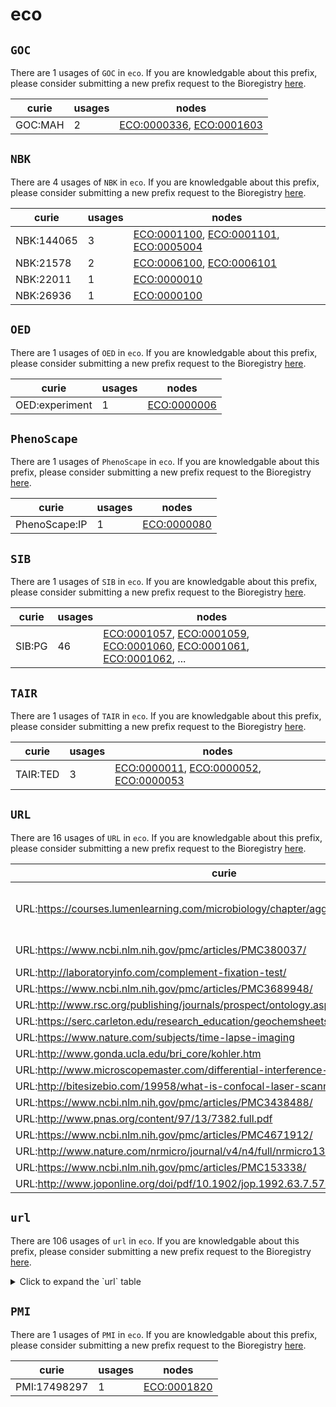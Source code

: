 # eco

## `GOC`

There are 1 usages of `GOC` in `eco`.
If you are knowledgable about this prefix, please consider submitting a new prefix
request to the Bioregistry [here](https://github.com/biopragmatics/bioregistry/issues/new?assignees=cthoyt&labels=New%2CPrefix&template=new-prefix.yml&title=%5BResource%5D%3A%20GOC).

| curie   |   usages | nodes                                                                                                                |
|---------|----------|----------------------------------------------------------------------------------------------------------------------|
| GOC:MAH |        2 | [ECO:0000336](http://purl.obolibrary.org/obo/ECO_0000336), [ECO:0001603](http://purl.obolibrary.org/obo/ECO_0001603) |

## `NBK`

There are 4 usages of `NBK` in `eco`.
If you are knowledgable about this prefix, please consider submitting a new prefix
request to the Bioregistry [here](https://github.com/biopragmatics/bioregistry/issues/new?assignees=cthoyt&labels=New%2CPrefix&template=new-prefix.yml&title=%5BResource%5D%3A%20NBK).

| curie      |   usages | nodes                                                                                                                                                                           |
|------------|----------|---------------------------------------------------------------------------------------------------------------------------------------------------------------------------------|
| NBK:144065 |        3 | [ECO:0001100](http://purl.obolibrary.org/obo/ECO_0001100), [ECO:0001101](http://purl.obolibrary.org/obo/ECO_0001101), [ECO:0005004](http://purl.obolibrary.org/obo/ECO_0005004) |
| NBK:21578  |        2 | [ECO:0006100](http://purl.obolibrary.org/obo/ECO_0006100), [ECO:0006101](http://purl.obolibrary.org/obo/ECO_0006101)                                                            |
| NBK:22011  |        1 | [ECO:0000010](http://purl.obolibrary.org/obo/ECO_0000010)                                                                                                                       |
| NBK:26936  |        1 | [ECO:0000100](http://purl.obolibrary.org/obo/ECO_0000100)                                                                                                                       |

## `OED`

There are 1 usages of `OED` in `eco`.
If you are knowledgable about this prefix, please consider submitting a new prefix
request to the Bioregistry [here](https://github.com/biopragmatics/bioregistry/issues/new?assignees=cthoyt&labels=New%2CPrefix&template=new-prefix.yml&title=%5BResource%5D%3A%20OED).

| curie          |   usages | nodes                                                     |
|----------------|----------|-----------------------------------------------------------|
| OED:experiment |        1 | [ECO:0000006](http://purl.obolibrary.org/obo/ECO_0000006) |

## `PhenoScape`

There are 1 usages of `PhenoScape` in `eco`.
If you are knowledgable about this prefix, please consider submitting a new prefix
request to the Bioregistry [here](https://github.com/biopragmatics/bioregistry/issues/new?assignees=cthoyt&labels=New%2CPrefix&template=new-prefix.yml&title=%5BResource%5D%3A%20PhenoScape).

| curie         |   usages | nodes                                                     |
|---------------|----------|-----------------------------------------------------------|
| PhenoScape:IP |        1 | [ECO:0000080](http://purl.obolibrary.org/obo/ECO_0000080) |

## `SIB`

There are 1 usages of `SIB` in `eco`.
If you are knowledgable about this prefix, please consider submitting a new prefix
request to the Bioregistry [here](https://github.com/biopragmatics/bioregistry/issues/new?assignees=cthoyt&labels=New%2CPrefix&template=new-prefix.yml&title=%5BResource%5D%3A%20SIB).

| curie   |   usages | nodes                                                                                                                                                                                                                                                                                                      |
|---------|----------|------------------------------------------------------------------------------------------------------------------------------------------------------------------------------------------------------------------------------------------------------------------------------------------------------------|
| SIB:PG  |       46 | [ECO:0001057](http://purl.obolibrary.org/obo/ECO_0001057), [ECO:0001059](http://purl.obolibrary.org/obo/ECO_0001059), [ECO:0001060](http://purl.obolibrary.org/obo/ECO_0001060), [ECO:0001061](http://purl.obolibrary.org/obo/ECO_0001061), [ECO:0001062](http://purl.obolibrary.org/obo/ECO_0001062), ... |

## `TAIR`

There are 1 usages of `TAIR` in `eco`.
If you are knowledgable about this prefix, please consider submitting a new prefix
request to the Bioregistry [here](https://github.com/biopragmatics/bioregistry/issues/new?assignees=cthoyt&labels=New%2CPrefix&template=new-prefix.yml&title=%5BResource%5D%3A%20TAIR).

| curie    |   usages | nodes                                                                                                                                                                           |
|----------|----------|---------------------------------------------------------------------------------------------------------------------------------------------------------------------------------|
| TAIR:TED |        3 | [ECO:0000011](http://purl.obolibrary.org/obo/ECO_0000011), [ECO:0000052](http://purl.obolibrary.org/obo/ECO_0000052), [ECO:0000053](http://purl.obolibrary.org/obo/ECO_0000053) |

## `URL`

There are 16 usages of `URL` in `eco`.
If you are knowledgable about this prefix, please consider submitting a new prefix
request to the Bioregistry [here](https://github.com/biopragmatics/bioregistry/issues/new?assignees=cthoyt&labels=New%2CPrefix&template=new-prefix.yml&title=%5BResource%5D%3A%20URL).

| curie                                                                                                                                     |   usages | nodes                                                                                                                                                                                                                                      |
|-------------------------------------------------------------------------------------------------------------------------------------------|----------|--------------------------------------------------------------------------------------------------------------------------------------------------------------------------------------------------------------------------------------------|
| URL:https://courses.lumenlearning.com/microbiology/chapter/agglutination-assays/                                                          |        4 | [ECO:0007023](http://purl.obolibrary.org/obo/ECO_0007023), [ECO:0007025](http://purl.obolibrary.org/obo/ECO_0007025), [ECO:0007027](http://purl.obolibrary.org/obo/ECO_0007027), [ECO:0007029](http://purl.obolibrary.org/obo/ECO_0007029) |
| URL:https://www.ncbi.nlm.nih.gov/pmc/articles/PMC380037/                                                                                  |        2 | [ECO:0007019](http://purl.obolibrary.org/obo/ECO_0007019), [ECO:0007021](http://purl.obolibrary.org/obo/ECO_0007021)                                                                                                                       |
| URL:http://laboratoryinfo.com/complement-fixation-test/                                                                                   |        1 | [ECO:0007031](http://purl.obolibrary.org/obo/ECO_0007031)                                                                                                                                                                                  |
| URL:https://www.ncbi.nlm.nih.gov/pmc/articles/PMC3689948/                                                                                 |        1 | [ECO:0007035](http://purl.obolibrary.org/obo/ECO_0007035)                                                                                                                                                                                  |
| URL:http://www.rsc.org/publishing/journals/prospect/ontology.asp?id=CMO:0001096|URL:https://www.ncbi.nlm.nih.gov/pmc/articles/PMC4713126/ |        1 | [ECO:0007041](http://purl.obolibrary.org/obo/ECO_0007041)                                                                                                                                                                                  |
| URL:https://serc.carleton.edu/research_education/geochemsheets/techniques/SEM.html                                                        |        1 | [ECO:0007045](http://purl.obolibrary.org/obo/ECO_0007045)                                                                                                                                                                                  |
| URL:https://www.nature.com/subjects/time-lapse-imaging                                                                                    |        1 | [ECO:0007047](http://purl.obolibrary.org/obo/ECO_0007047)                                                                                                                                                                                  |
| URL:http://www.gonda.ucla.edu/bri_core/kohler.htm                                                                                         |        1 | [ECO:0007053](http://purl.obolibrary.org/obo/ECO_0007053)                                                                                                                                                                                  |
| URL:http://www.microscopemaster.com/differential-interference-contrast.html                                                               |        1 | [ECO:0007055](http://purl.obolibrary.org/obo/ECO_0007055)                                                                                                                                                                                  |
| URL:http://bitesizebio.com/19958/what-is-confocal-laser-scanning-microscopy/                                                              |        1 | [ECO:0007059](http://purl.obolibrary.org/obo/ECO_0007059)                                                                                                                                                                                  |
| URL:https://www.ncbi.nlm.nih.gov/pmc/articles/PMC3438488/                                                                                 |        1 | [ECO:0007071](http://purl.obolibrary.org/obo/ECO_0007071)                                                                                                                                                                                  |
| URL:http://www.pnas.org/content/97/13/7382.full.pdf                                                                                       |        1 | [ECO:0007073](http://purl.obolibrary.org/obo/ECO_0007073)                                                                                                                                                                                  |
| URL:https://www.ncbi.nlm.nih.gov/pmc/articles/PMC4671912/                                                                                 |        1 | [ECO:0007079](http://purl.obolibrary.org/obo/ECO_0007079)                                                                                                                                                                                  |
| URL:http://www.nature.com/nrmicro/journal/v4/n4/full/nrmicro1384.html                                                                     |        1 | [ECO:0007081](http://purl.obolibrary.org/obo/ECO_0007081)                                                                                                                                                                                  |
| URL:https://www.ncbi.nlm.nih.gov/pmc/articles/PMC153338/                                                                                  |        1 | [ECO:0007083](http://purl.obolibrary.org/obo/ECO_0007083)                                                                                                                                                                                  |
| URL:http://www.joponline.org/doi/pdf/10.1902/jop.1992.63.7.576                                                                            |        1 | [ECO:0007085](http://purl.obolibrary.org/obo/ECO_0007085)                                                                                                                                                                                  |

## `url`

There are 106 usages of `url` in `eco`.
If you are knowledgable about this prefix, please consider submitting a new prefix
request to the Bioregistry [here](https://github.com/biopragmatics/bioregistry/issues/new?assignees=cthoyt&labels=New%2CPrefix&template=new-prefix.yml&title=%5BResource%5D%3A%20url).

<details>
<summary>Click to expand the `url` table</summary>

| curie                                                                                                                                                                                                     |   usages | nodes                                                                                                                                                                                                                                                                                                      |
|-----------------------------------------------------------------------------------------------------------------------------------------------------------------------------------------------------------|----------|------------------------------------------------------------------------------------------------------------------------------------------------------------------------------------------------------------------------------------------------------------------------------------------------------------|
| url:http://www.perkinelmer.com/resources/technicalresources/applicationsupportknowledgebase/radiometric/acetylation.xhtml                                                                                 |        6 | [ECO:0001057](http://purl.obolibrary.org/obo/ECO_0001057), [ECO:0001060](http://purl.obolibrary.org/obo/ECO_0001060), [ECO:0001074](http://purl.obolibrary.org/obo/ECO_0001074), [ECO:0001076](http://purl.obolibrary.org/obo/ECO_0001076), [ECO:0001546](http://purl.obolibrary.org/obo/ECO_0001546), ... |
| url:http://www.enzolifesciences.com/BML-UW8955/sumoylation-kit/                                                                                                                                           |        6 | [ECO:0001063](http://purl.obolibrary.org/obo/ECO_0001063), [ECO:0001070](http://purl.obolibrary.org/obo/ECO_0001070), [ECO:0001080](http://purl.obolibrary.org/obo/ECO_0001080), [ECO:0001086](http://purl.obolibrary.org/obo/ECO_0001086), [ECO:0001551](http://purl.obolibrary.org/obo/ECO_0001551), ... |
| url:http://en.wikipedia.org/wiki/Demethylation                                                                                                                                                            |        3 | [ECO:0001062](http://purl.obolibrary.org/obo/ECO_0001062), [ECO:0001078](http://purl.obolibrary.org/obo/ECO_0001078), [ECO:0001550](http://purl.obolibrary.org/obo/ECO_0001550)                                                                                                                            |
| url:http://en.wikipedia.org/wiki/Methylation                                                                                                                                                              |        3 | [ECO:0001065](http://purl.obolibrary.org/obo/ECO_0001065), [ECO:0001082](http://purl.obolibrary.org/obo/ECO_0001082), [ECO:0001554](http://purl.obolibrary.org/obo/ECO_0001554)                                                                                                                            |
| url:http://en.wikipedia.org/wiki/Phosphatase                                                                                                                                                              |        3 | [ECO:0001067](http://purl.obolibrary.org/obo/ECO_0001067), [ECO:0001084](http://purl.obolibrary.org/obo/ECO_0001084), [ECO:0001556](http://purl.obolibrary.org/obo/ECO_0001556)                                                                                                                            |
| url:https://ghr.nlm.nih.gov/primer/mutationsanddisorders/possiblemutations                                                                                                                                |        3 | [ECO:0005507](http://purl.obolibrary.org/obo/ECO_0005507), [ECO:0005512](http://purl.obolibrary.org/obo/ECO_0005512), [ECO:0005513](http://purl.obolibrary.org/obo/ECO_0005513)                                                                                                                            |
| url:http://www.nature.com/gt/journal/v11/n15/full/3302282a.html                                                                                                                                           |        2 | [ECO:0000013](http://purl.obolibrary.org/obo/ECO_0000013), [ECO:0006092](http://purl.obolibrary.org/obo/ECO_0006092)                                                                                                                                                                                       |
| url:http://www.wormbook.org/chapters/www:geneticsuppression/geneticsuppression.html                                                                                                                       |        2 | [ECO:0000052](http://purl.obolibrary.org/obo/ECO_0000052), [ECO:0006094](http://purl.obolibrary.org/obo/ECO_0006094)                                                                                                                                                                                       |
| url:http://www.geneontology.org/GO.evidence.shtml                                                                                                                                                         |        2 | [ECO:0000200](http://purl.obolibrary.org/obo/ECO_0000200), [ECO:0000201](http://purl.obolibrary.org/obo/ECO_0000201)                                                                                                                                                                                       |
| url:http://www.ncbi.nlm.nih.gov/pmc/articles/PMC2305722/pdf/nihms42807.pdf                                                                                                                                |        2 | [ECO:0001007](http://purl.obolibrary.org/obo/ECO_0001007), [ECO:0005502](http://purl.obolibrary.org/obo/ECO_0005502)                                                                                                                                                                                       |
| url:http://en.wikipedia.org/wiki/Farnesyltransferase                                                                                                                                                      |        2 | [ECO:0001064](http://purl.obolibrary.org/obo/ECO_0001064), [ECO:0001553](http://purl.obolibrary.org/obo/ECO_0001553)                                                                                                                                                                                       |
| url:http://en.wikipedia.org/wiki/Protein_phosphorylation                                                                                                                                                  |        2 | [ECO:0001068](http://purl.obolibrary.org/obo/ECO_0001068), [ECO:0001085](http://purl.obolibrary.org/obo/ECO_0001085)                                                                                                                                                                                       |
| url:http://www.acnp.org/g4/GN401000005/CH005.html                                                                                                                                                         |        2 | [ECO:0005574](http://purl.obolibrary.org/obo/ECO_0005574), [ECO:0005576](http://purl.obolibrary.org/obo/ECO_0005576)                                                                                                                                                                                       |
| url:http://www.bristol.ac.uk/synaptic/research/techniques/widefield.html                                                                                                                                  |        2 | [ECO:0005598](http://purl.obolibrary.org/obo/ECO_0005598), [ECO:0006062](http://purl.obolibrary.org/obo/ECO_0006062)                                                                                                                                                                                       |
| url:http://journals.plos.org/plosone/article?id=10.1371/journal.pone.0057135                                                                                                                              |        2 | [ECO:0005599](http://purl.obolibrary.org/obo/ECO_0005599), [ECO:0006061](http://purl.obolibrary.org/obo/ECO_0006061)                                                                                                                                                                                       |
| url:https://en.wikipedia.org/wiki/Quenching_(fluorescence)                                                                                                                                                |        2 | [ECO:0006273](http://purl.obolibrary.org/obo/ECO_0006273), [ECO:0006274](http://purl.obolibrary.org/obo/ECO_0006274)                                                                                                                                                                                       |
| url:http://www.soft-matter.uni-tuebingen.de/index.html?dls.html                                                                                                                                           |        2 | [ECO:0007061](http://purl.obolibrary.org/obo/ECO_0007061), [ECO:0007063](http://purl.obolibrary.org/obo/ECO_0007063)                                                                                                                                                                                       |
| url:http://www.sciencedirect.com/science/article/pii/S2213020914000068                                                                                                                                    |        1 | [ECO:0000005](http://purl.obolibrary.org/obo/ECO_0000005)                                                                                                                                                                                                                                                  |
| url:https://www.thermofisher.com/us/en/home/life-science/protein-biology/protein-biology-learning-center/protein-biology-resource-library/pierce-protein-methods/overview-protein-expression-systems.html |        1 | [ECO:0000010](http://purl.obolibrary.org/obo/ECO_0000010)                                                                                                                                                                                                                                                  |
| url:https://en.wikipedia.org/wiki/Mutation                                                                                                                                                                |        1 | [ECO:0000024](http://purl.obolibrary.org/obo/ECO_0000024)                                                                                                                                                                                                                                                  |
| url:http://www.ncbi.nlm.nih.gov/mesh?term=Nucleic+Acid+Hybridization                                                                                                                                      |        1 | [ECO:0000029](http://purl.obolibrary.org/obo/ECO_0000029)                                                                                                                                                                                                                                                  |
| url:http://www.ncbi.nlm.nih.gov/books/NBK21589/,http://cores.ucsf.edu/protein-assay.html                                                                                                                  |        1 | [ECO:0000040](http://purl.obolibrary.org/obo/ECO_0000040)                                                                                                                                                                                                                                                  |
| url:http://www.ncbi.nlm.nih.gov/pmc/articles/PMC3614608/                                                                                                                                                  |        1 | [ECO:0000042](http://purl.obolibrary.org/obo/ECO_0000042)                                                                                                                                                                                                                                                  |
| url:http://www.ncbi.nlm.nih.gov/pmc/articles/PMC2435252/                                                                                                                                                  |        1 | [ECO:0000058](http://purl.obolibrary.org/obo/ECO_0000058)                                                                                                                                                                                                                                                  |
| url:https://link.springer.com/chapter/10.1007/978-94-017-9716-0_30                                                                                                                                        |        1 | [ECO:0000062](http://purl.obolibrary.org/obo/ECO_0000062)                                                                                                                                                                                                                                                  |
| url:https://www.ncbi.nlm.nih.gov/probe/docs/techpcr/                                                                                                                                                      |        1 | [ECO:0000086](http://purl.obolibrary.org/obo/ECO_0000086)                                                                                                                                                                                                                                                  |
| url:https://www.ncbi.nlm.nih.gov/probe/docs/techish/                                                                                                                                                      |        1 | [ECO:0000098](http://purl.obolibrary.org/obo/ECO_0000098)                                                                                                                                                                                                                                                  |
| url:https://www.ncbi.nlm.nih.gov/books/NBK26936/                                                                                                                                                          |        1 | [ECO:0000100](http://purl.obolibrary.org/obo/ECO_0000100)                                                                                                                                                                                                                                                  |
| url:https://roche-biochem.jp/pdf/products/microarray/user_guide/SeqCap/SeqCap_UserGuide_Delivery_ver3.0.pdf                                                                                               |        1 | [ECO:0000105](http://purl.obolibrary.org/obo/ECO_0000105)                                                                                                                                                                                                                                                  |
| url:http://journals.plos.org/plosone/article?id=10.1371/journal.pone.0019937                                                                                                                              |        1 | [ECO:0000122](http://purl.obolibrary.org/obo/ECO_0000122)                                                                                                                                                                                                                                                  |
| url:http://www.jbc.org/content/276/31/29188.long                                                                                                                                                          |        1 | [ECO:0000128](http://purl.obolibrary.org/obo/ECO_0000128)                                                                                                                                                                                                                                                  |
| url:https://bmcmolbiol.biomedcentral.com/articles/10.1186/1471-2199-15-7                                                                                                                                  |        1 | [ECO:0000168](http://purl.obolibrary.org/obo/ECO_0000168)                                                                                                                                                                                                                                                  |
| url:http://smcg.ccg.unam.mx/enp-unam/05-TranscripYRegulacion/transcription.pdf                                                                                                                            |        1 | [ECO:0000170](http://purl.obolibrary.org/obo/ECO_0000170)                                                                                                                                                                                                                                                  |
| url:https://www.cancer.gov/publications/dictionaries/cancer-terms?cdrid=46352                                                                                                                             |        1 | [ECO:0000178](http://purl.obolibrary.org/obo/ECO_0000178)                                                                                                                                                                                                                                                  |
| url:https://www.cancer.gov/publications/dictionaries/cancer-terms?cdrid=45733                                                                                                                             |        1 | [ECO:0000181](http://purl.obolibrary.org/obo/ECO_0000181)                                                                                                                                                                                                                                                  |
| url:https://www.diagenode.com/applications/chip-qpcr                                                                                                                                                      |        1 | [ECO:0000228](http://purl.obolibrary.org/obo/ECO_0000228)                                                                                                                                                                                                                                                  |
| url:http://en.wikipedia.org/wiki/Systematic_Evolution_of_Ligands_by_Exponential_Enrichment                                                                                                                |        1 | [ECO:0000293](http://purl.obolibrary.org/obo/ECO_0000293)                                                                                                                                                                                                                                                  |
| url:http://www.ncbi.nlm.nih.gov/Class/NAWBIS/Modules/Protein/protein18.html                                                                                                                               |        1 | [ECO:0000333](http://purl.obolibrary.org/obo/ECO_0000333)                                                                                                                                                                                                                                                  |
| url:http://volttecnologia.com.br/wp-content/uploads/2016/03/Drug-discovery.pdf                                                                                                                            |        1 | [ECO:0001001](http://purl.obolibrary.org/obo/ECO_0001001)                                                                                                                                                                                                                                                  |
| url:http://www.scientistsolutions.com/forum/cell-culture-and-tissue-culture-proliferationapoptosis/3h-thymidine-incorporation-assay-rat-1a                                                                |        1 | [ECO:0001003](http://purl.obolibrary.org/obo/ECO_0001003)                                                                                                                                                                                                                                                  |
| url:http://www4.mpbio.com/ecom/docs/proddata.nsf/5f64ffd4f38c2fda8525645d00769d68/53d2a75653615bab852568cb00572ff3?OpenDocument                                                                           |        1 | [ECO:0001004](http://purl.obolibrary.org/obo/ECO_0001004)                                                                                                                                                                                                                                                  |
| url:https://www.thermofisher.com/us/en/home/references/protocols/cell-and-tissue-analysis/cell-profilteration-assay-protocols/cell-viability-with-alamarblue.html                                         |        1 | [ECO:0001008](http://purl.obolibrary.org/obo/ECO_0001008)                                                                                                                                                                                                                                                  |
| url:http://www.organdonor.gov/about/terms_and_topics/                                                                                                                                                     |        1 | [ECO:0001009](http://purl.obolibrary.org/obo/ECO_0001009)                                                                                                                                                                                                                                                  |
| url:http://www.uta.edu/faculty/sawasthi/Enzymology-4351-5324/Class%20Syllabus%20Enzymology/Ion%20Exchange%20Chromatography-1.pdf                                                                          |        1 | [ECO:0001010](http://purl.obolibrary.org/obo/ECO_0001010)                                                                                                                                                                                                                                                  |
| url:http://www.sciencedirect.com/science/article/pii/S0140673600034966                                                                                                                                    |        1 | [ECO:0001013](http://purl.obolibrary.org/obo/ECO_0001013)                                                                                                                                                                                                                                                  |
| url:https://www.nhlbi.nih.gov/health/health-topics/topics/bdt                                                                                                                                             |        1 | [ECO:0001016](http://purl.obolibrary.org/obo/ECO_0001016)                                                                                                                                                                                                                                                  |
| url:https://www.thermofisher.com/us/en/home/references/protocols/cell-and-tissue-analysis/protocols/dapi-imaging-protocol.html                                                                            |        1 | [ECO:0001037](http://purl.obolibrary.org/obo/ECO_0001037)                                                                                                                                                                                                                                                  |
| url:http://www.fda.gov/Radiation-EmittingProducts/RadiationEmittingProductsandProcedures/MedicalImaging/ucm2005914.htm                                                                                    |        1 | [ECO:0001097](http://purl.obolibrary.org/obo/ECO_0001097)                                                                                                                                                                                                                                                  |
| url:https://en.wikipedia.org/wiki/Nuclear_magnetic_resonance                                                                                                                                              |        1 | [ECO:0001105](http://purl.obolibrary.org/obo/ECO_0001105)                                                                                                                                                                                                                                                  |
| url:http://www.nature.com/subjects/biological-fluorescence                                                                                                                                                |        1 | [ECO:0001115](http://purl.obolibrary.org/obo/ECO_0001115)                                                                                                                                                                                                                                                  |
| url:http://www.ncbi.nlm.nih.gov/probe/docs/techrflp/                                                                                                                                                      |        1 | [ECO:0001124](http://purl.obolibrary.org/obo/ECO_0001124)                                                                                                                                                                                                                                                  |
| url:http://www.fda.gov/BiologicsBloodVaccines/Xenotransplantation/                                                                                                                                        |        1 | [ECO:0001137](http://purl.obolibrary.org/obo/ECO_0001137)                                                                                                                                                                                                                                                  |
| url:https://www.ncbi.nlm.nih.gov/books/NBK91991/                                                                                                                                                          |        1 | [ECO:0001558](http://purl.obolibrary.org/obo/ECO_0001558)                                                                                                                                                                                                                                                  |
| url:http://www.nature.com/nmeth/journal/v2/n1/full/nmeth0105-83.html                                                                                                                                      |        1 | [ECO:0005503](http://purl.obolibrary.org/obo/ECO_0005503)                                                                                                                                                                                                                                                  |
| url:http://www.sciencemag.org/news/2006/12/sound-silent-mutation                                                                                                                                          |        1 | [ECO:0005508](http://purl.obolibrary.org/obo/ECO_0005508)                                                                                                                                                                                                                                                  |
| url:http://www.ebi.ac.uk/Tools/psa/                                                                                                                                                                       |        1 | [ECO:0005554](http://purl.obolibrary.org/obo/ECO_0005554)                                                                                                                                                                                                                                                  |
| url:http://www.ebi.ac.uk/Tools/msa/                                                                                                                                                                       |        1 | [ECO:0005555](http://purl.obolibrary.org/obo/ECO_0005555)                                                                                                                                                                                                                                                  |
| url:http://www.utdallas.edu/~tres/microelectrode/microelectrodes_ch03.pdf                                                                                                                                 |        1 | [ECO:0005563](http://purl.obolibrary.org/obo/ECO_0005563)                                                                                                                                                                                                                                                  |
| url:http://www.bem.fi/book/04/04.htm                                                                                                                                                                      |        1 | [ECO:0005564](http://purl.obolibrary.org/obo/ECO_0005564)                                                                                                                                                                                                                                                  |
| url:http://www.nature.com/ncomms/journal/v3/n2/full/ncomms1717.html                                                                                                                                       |        1 | [ECO:0005566](http://purl.obolibrary.org/obo/ECO_0005566)                                                                                                                                                                                                                                                  |
| url:http://circres.ahajournals.org/content/89/8/700.full                                                                                                                                                  |        1 | [ECO:0005570](http://purl.obolibrary.org/obo/ECO_0005570)                                                                                                                                                                                                                                                  |
| url:http://www.nature.com/nprot/journal/v4/n8/full/nprot.2009.91.html                                                                                                                                     |        1 | [ECO:0005571](http://purl.obolibrary.org/obo/ECO_0005571)                                                                                                                                                                                                                                                  |
| url:http://circres.ahajournals.org/content/72/1/91.full.pdf                                                                                                                                               |        1 | [ECO:0005572](http://purl.obolibrary.org/obo/ECO_0005572)                                                                                                                                                                                                                                                  |
| url:http://www.utdallas.edu/~tres/microelectrode/microelectrodes_ch04.pdf                                                                                                                                 |        1 | [ECO:0005573](http://purl.obolibrary.org/obo/ECO_0005573)                                                                                                                                                                                                                                                  |
| url:http://nanion.de/images/stories/papers/Bilayers_lab-on-a-chip08.pdf                                                                                                                                   |        1 | [ECO:0005575](http://purl.obolibrary.org/obo/ECO_0005575)                                                                                                                                                                                                                                                  |
| url:http://www.jove.com/science-education/5420/electro-encephalography-eeg                                                                                                                                |        1 | [ECO:0005577](http://purl.obolibrary.org/obo/ECO_0005577)                                                                                                                                                                                                                                                  |
| url:http://journal.frontiersin.org/article/10.3389/fncel.2015.00007/full                                                                                                                                  |        1 | [ECO:0005578](http://purl.obolibrary.org/obo/ECO_0005578)                                                                                                                                                                                                                                                  |
| url:http://www.nature.com/nprot/journal/v2/n11/full/nprot.2007.403.html                                                                                                                                   |        1 | [ECO:0005582](http://purl.obolibrary.org/obo/ECO_0005582)                                                                                                                                                                                                                                                  |
| url:http://jxb.oxfordjournals.org/content/50/Special_Issue/1037.full.pdf                                                                                                                                  |        1 | [ECO:0005584](http://purl.obolibrary.org/obo/ECO_0005584)                                                                                                                                                                                                                                                  |
| url:http://www.physics.emory.edu/faculty/weeks//lab/papers/ebbe05.pdf                                                                                                                                     |        1 | [ECO:0005587](http://purl.obolibrary.org/obo/ECO_0005587)                                                                                                                                                                                                                                                  |
| url:http://zeiss-campus.magnet.fsu.edu/articles/livecellimaging/techniques.html                                                                                                                           |        1 | [ECO:0005588](http://purl.obolibrary.org/obo/ECO_0005588)                                                                                                                                                                                                                                                  |
| url:https://www.hycultbiotech.com/media/wysiwyg/protocol_Immunofluorescence.pdf                                                                                                                           |        1 | [ECO:0005600](http://purl.obolibrary.org/obo/ECO_0005600)                                                                                                                                                                                                                                                  |
| url:www.jstor.org/stable/3792785                                                                                                                                                                          |        1 | [ECO:0005604](http://purl.obolibrary.org/obo/ECO_0005604)                                                                                                                                                                                                                                                  |
| url:http://www.cdc.gov/nczved/resources/cholera/ch9.pdf                                                                                                                                                   |        1 | [ECO:0005605](http://purl.obolibrary.org/obo/ECO_0005605)                                                                                                                                                                                                                                                  |
| url:http://www.ncbi.nlm.nih.gov/pmc/articles/PMC2911531/                                                                                                                                                  |        1 | [ECO:0005606](http://purl.obolibrary.org/obo/ECO_0005606)                                                                                                                                                                                                                                                  |
| url:http://www.nature.com/subjects/extracellular-recording                                                                                                                                                |        1 | [ECO:0006043](http://purl.obolibrary.org/obo/ECO_0006043)                                                                                                                                                                                                                                                  |
| url:http://vergil.chemistry.gatech.edu/courses/chem6485/pdf/molmech.pdf                                                                                                                                   |        1 | [ECO:0006138](http://purl.obolibrary.org/obo/ECO_0006138)                                                                                                                                                                                                                                                  |
| url:https://www.britannica.com/science/quantum-mechanics-physics                                                                                                                                          |        1 | [ECO:0006141](http://purl.obolibrary.org/obo/ECO_0006141)                                                                                                                                                                                                                                                  |
| url:https://www.sciencedirect.com/topics/physics-and-astronomy/density-functional-theory                                                                                                                  |        1 | [ECO:0006144](http://purl.obolibrary.org/obo/ECO_0006144)                                                                                                                                                                                                                                                  |
| url:https://en.wikipedia.org/wiki/Magnetic_resonance_imaging                                                                                                                                              |        1 | [ECO:0006166](http://purl.obolibrary.org/obo/ECO_0006166)                                                                                                                                                                                                                                                  |
| url:https://en.wikipedia.org/wiki/Hydrogen%E2%80%93deuterium_exchange#NMR_spectroscopy                                                                                                                    |        1 | [ECO:0006175](http://purl.obolibrary.org/obo/ECO_0006175)                                                                                                                                                                                                                                                  |
| url:https://en.wikipedia.org/wiki/Proton_nuclear_magnetic_resonance                                                                                                                                       |        1 | [ECO:0006176](http://purl.obolibrary.org/obo/ECO_0006176)                                                                                                                                                                                                                                                  |
| url:https://en.wikipedia.org/wiki/Circular_dichroism                                                                                                                                                      |        1 | [ECO:0006177](http://purl.obolibrary.org/obo/ECO_0006177)                                                                                                                                                                                                                                                  |
| url:https://en.wikipedia.org/wiki/Cryogenic_electron_microscopy                                                                                                                                           |        1 | [ECO:0006181](http://purl.obolibrary.org/obo/ECO_0006181)                                                                                                                                                                                                                                                  |
| url:https://en.wikipedia.org/wiki/Small-angle_X-ray_scattering                                                                                                                                            |        1 | [ECO:0006182](http://purl.obolibrary.org/obo/ECO_0006182)                                                                                                                                                                                                                                                  |
| url:https://en.wikipedia.org/wiki/Small-angle_neutron_scattering                                                                                                                                          |        1 | [ECO:0006184](http://purl.obolibrary.org/obo/ECO_0006184)                                                                                                                                                                                                                                                  |
| url:https://en.wikipedia.org/wiki/Fourier-transform_infrared_spectroscopy                                                                                                                                 |        1 | [ECO:0006191](http://purl.obolibrary.org/obo/ECO_0006191)                                                                                                                                                                                                                                                  |
| url:https://en.wikipedia.org/wiki/Calorimetry                                                                                                                                                             |        1 | [ECO:0006192](http://purl.obolibrary.org/obo/ECO_0006192)                                                                                                                                                                                                                                                  |
| url:https://en.wikipedia.org/wiki/Differential_scanning_calorimetry                                                                                                                                       |        1 | [ECO:0006193](http://purl.obolibrary.org/obo/ECO_0006193)                                                                                                                                                                                                                                                  |
| url:https://en.wikipedia.org/wiki/Hydrogen%E2%80%93deuterium_exchange#Mass_spectrometry                                                                                                                   |        1 | [ECO:0006195](http://purl.obolibrary.org/obo/ECO_0006195)                                                                                                                                                                                                                                                  |
| url:https://www.sciencedirect.com/science/article/pii/007668796608039X                                                                                                                                    |        1 | [ECO:0006238](http://purl.obolibrary.org/obo/ECO_0006238)                                                                                                                                                                                                                                                  |
| url:https://en.wikipedia.org/wiki/Electron_paramagnetic_resonance                                                                                                                                         |        1 | [ECO:0006253](http://purl.obolibrary.org/obo/ECO_0006253)                                                                                                                                                                                                                                                  |
| url:https://en.wikipedia.org/wiki/Site-directed_spin_labeling                                                                                                                                             |        1 | [ECO:0006254](http://purl.obolibrary.org/obo/ECO_0006254)                                                                                                                                                                                                                                                  |
| url:https://en.wikipedia.org/wiki/Glycosylation                                                                                                                                                           |        1 | [ECO:0006255](http://purl.obolibrary.org/obo/ECO_0006255)                                                                                                                                                                                                                                                  |
| url:https://en.wikipedia.org/wiki/Raman_spectroscopy                                                                                                                                                      |        1 | [ECO:0006259](http://purl.obolibrary.org/obo/ECO_0006259)                                                                                                                                                                                                                                                  |
| url:https://en.wikipedia.org/wiki/Thermal_shift_assay                                                                                                                                                     |        1 | [ECO:0006260](http://purl.obolibrary.org/obo/ECO_0006260)                                                                                                                                                                                                                                                  |
| url:https://en.wikipedia.org/wiki/Microscale_thermophoresis                                                                                                                                               |        1 | [ECO:0006261](http://purl.obolibrary.org/obo/ECO_0006261)                                                                                                                                                                                                                                                  |
| url:https://en.wikipedia.org/wiki/Gel_electrophoresis_of_proteins                                                                                                                                         |        1 | [ECO:0006262](http://purl.obolibrary.org/obo/ECO_0006262)                                                                                                                                                                                                                                                  |
| url:https://en.wikipedia.org/wiki/Turbidity                                                                                                                                                               |        1 | [ECO:0006263](http://purl.obolibrary.org/obo/ECO_0006263)                                                                                                                                                                                                                                                  |
| url:https://en.wikipedia.org/wiki/Equilibrium_unfolding                                                                                                                                                   |        1 | [ECO:0006265](http://purl.obolibrary.org/obo/ECO_0006265)                                                                                                                                                                                                                                                  |
| url:https://en.wikipedia.org/wiki/Fluorescence_microscope                                                                                                                                                 |        1 | [ECO:0006271](http://purl.obolibrary.org/obo/ECO_0006271)                                                                                                                                                                                                                                                  |
| url:https://en.wikipedia.org/wiki/Viscometer                                                                                                                                                              |        1 | [ECO:0006272](http://purl.obolibrary.org/obo/ECO_0006272)                                                                                                                                                                                                                                                  |
| url:http://www.creative-biolabs.com/drug-discovery/therapeutics/neutralization-assay.htm?gclid=Cj0KEQjwqvvLBRDIt-D7q7iqiOcBEiQAxi68ERRz00a0x9sWSKSLDu7d5-kMi4AdiLNdUq1mXzePdywaArli8P8HAQ)                |        1 | [ECO:0007033](http://purl.obolibrary.org/obo/ECO_0007033)                                                                                                                                                                                                                                                  |
| url:https://en.wikipedia.org/wiki/Encyclopedia                                                                                                                                                            |        1 | [ECO:0007637](http://purl.obolibrary.org/obo/ECO_0007637)                                                                                                                                                                                                                                                  |
| url:https://en.wikipedia.org/wiki/Dictionary                                                                                                                                                              |        1 | [ECO:0007641](http://purl.obolibrary.org/obo/ECO_0007641)                                                                                                                                                                                                                                                  |
| url:https://en.wikipedia.org/wiki/Scientific_journal                                                                                                                                                      |        1 | [ECO:0007645](http://purl.obolibrary.org/obo/ECO_0007645)                                                                                                                                                                                                                                                  |

</details>

## `PMI`

There are 1 usages of `PMI` in `eco`.
If you are knowledgable about this prefix, please consider submitting a new prefix
request to the Bioregistry [here](https://github.com/biopragmatics/bioregistry/issues/new?assignees=cthoyt&labels=New%2CPrefix&template=new-prefix.yml&title=%5BResource%5D%3A%20PMI).

| curie        |   usages | nodes                                                     |
|--------------|----------|-----------------------------------------------------------|
| PMI:17498297 |        1 | [ECO:0001820](http://purl.obolibrary.org/obo/ECO_0001820) |

